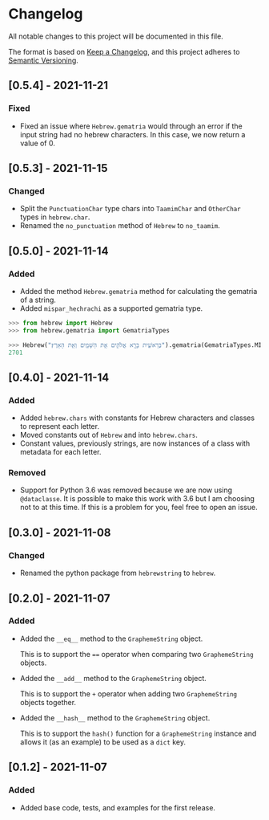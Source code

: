 # Changelog

All notable changes to this project will be documented in this file.

The format is based on [Keep a Changelog](https://keepachangelog.com/en/1.0.0/), and this project adheres
to [Semantic Versioning](https://semver.org/spec/v2.0.0.html).

## [0.5.4] - 2021-11-21

### Fixed

- Fixed an issue where `Hebrew.gematria` would through an error if the input string had no hebrew characters.
  In this case, we now return a value of 0.

## [0.5.3] - 2021-11-15

### Changed

- Split the `PunctuationChar` type chars into `TaamimChar` and `OtherChar` types in `hebrew.char`.
- Renamed the `no_punctuation` method of `Hebrew` to `no_taamim`.

## [0.5.0] - 2021-11-14

### Added

- Added the method `Hebrew.gematria` method for calculating the gematria of a string.
- Added `mispar_hechrachi` as a supported gematria type.
  
``` python
>>> from hebrew import Hebrew
>>> from hebrew.gematria import GematriaTypes

>>> Hebrew("בְּרֵאשִׁ֖ית בָּרָ֣א אֱלֹהִ֑ים אֵ֥ת הַשָּׁמַ֖יִם וְאֵ֥ת הָאָרֶץ׃").gematria(GematriaTypes.MISPAR_HECHRACHI)
2701
```

## [0.4.0] - 2021-11-14

### Added

- Added `hebrew.chars` with constants for Hebrew characters and classes to represent each letter.
- Moved constants out of `Hebrew` and into `hebrew.chars`.
- Constant values, previously strings, are now instances of a class with metadata for each letter.

### Removed

- Support for Python 3.6 was removed because we are now using `@dataclasse`. It is possible to make this work with 
  3.6 but I am choosing not to at this time. If this is a problem for you, feel free to open an issue.

## [0.3.0] - 2021-11-08

### Changed

- Renamed the python package from `hebrewstring` to `hebrew`. 

## [0.2.0] - 2021-11-07

### Added

- Added the `__eq__` method to the `GraphemeString` object.

  This is to support the `==` operator when comparing two `GraphemeString` objects.

- Added the `__add__` method to the `GraphemeString` object.

  This is to support the `+` operator when adding two `GraphemeString` objects together.

- Added the `__hash__` method to the `GraphemeString` object.

  This is to support the `hash()` function for a `GraphemeString` instance and allows it (as an example) to be used as
  a `dict` key.

## [0.1.2] - 2021-11-07

### Added

- Added base code, tests, and examples for the first release.